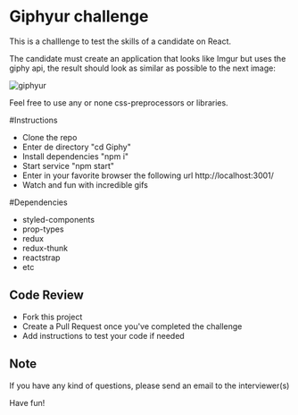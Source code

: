 # Giphyur challenge
This is a challlenge to test the skills of a candidate on React.

The candidate must create an application that looks like Imgur but uses the giphy api, the result should look as similar as possible to the next image:

![giphyur](https://raw.githubusercontent.com/itexico/Giphyur/master/img/giphyur.png "Giphyur")

Feel free to use any or none css-preprocessors or libraries.

#Instructions
- Clone the repo
- Enter de directory "cd Giphy"
- Install dependencies "npm i"
- Start service "npm start"
- Enter in your favorite browser the following url http://localhost:3001/
- Watch and fun with incredible gifs

#Dependencies 
- styled-components
- prop-types 
- redux
- redux-thunk
- reactstrap
- etc

## Code Review

* Fork this project
* Create a Pull Request once you've completed the challenge
* Add instructions to test your code if needed

## Note

If you have any kind of questions, please send an email to the interviewer(s)

Have fun!